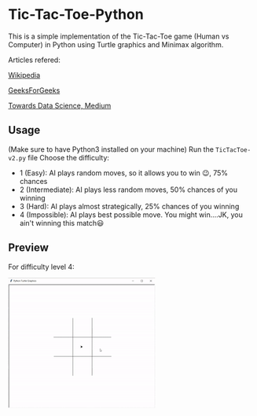 # Tic-Tac-Toe-Python
This is a simple implementation of the Tic-Tac-Toe game (Human vs Computer) in Python using Turtle graphics and Minimax algorithm.

Articles refered:

[Wikipedia](https://en.wikipedia.org/wiki/Minimax)

[GeeksForGeeks](https://www.geeksforgeeks.org/minimax-algorithm-in-game-theory-set-1-introduction/)

[Towards Data Science, Medium](https://towardsdatascience.com/lets-beat-games-using-a-bunch-of-code-part-1-tic-tac-toe-1543e981fec1)

## Usage
(Make sure to have Python3 installed on your machine)
Run the ```TicTacToe-v2.py``` file
Choose the difficulty:
  * 1 (Easy): AI plays random moves, so it allows you to win 😉, 75% chances
  * 2 (Intermediate): AI plays less random moves, 50% chances of you winning
  * 3 (Hard): AI plays almost strategically, 25% chances of you winning
  * 4 (Impossible): AI plays best possible move. You might win....JK, you ain't winning this match😃


## Preview
For difficulty level 4:

![](https://github.com/VaibhavSaini19/Tic-Tac-Toe-Python/blob/master/TicTacToe.gif)
